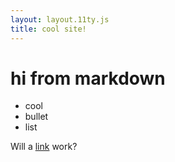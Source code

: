 ```yaml
---
layout: layout.11ty.js
title: cool site!
---
```


# hi from markdown

- cool
- bullet
- list

Will a [link](/about) work?
